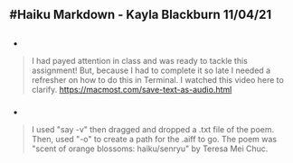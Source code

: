 #Haiku Markdown - Kayla Blackburn 11/04/21
-
##
-
>I had payed attention in class and was ready to tackle this assignment! But,
because I had to complete it so late I needed a refresher on how to do this in
Terminal. I watched this video here to clarify.
https://macmost.com/save-text-as-audio.html

###
-
>I used "say -v" then dragged and dropped a .txt file of the poem. Then, used
"-o" to create a path for the .aiff to go. The poem was "scent of orange
blossoms: haiku/senryu" by Teresa Mei Chuc.
